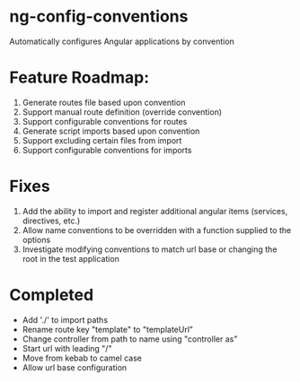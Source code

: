# ng-config-conventions
Automatically configures Angular applications by convention

# Feature Roadmap:
1. Generate routes file based upon convention
1. Support manual route definition (override convention)
1. Support configurable conventions for routes
1. Generate script imports based upon convention
1. Support excluding certain files from import
1. Support configurable conventions for imports

# Fixes
1. Add the ability to import and register additional angular items (services, directives, etc.)
1. Allow name conventions to be overridden with a function supplied to the options
1. Investigate modifying conventions to match url base or changing the root in the test application

# Completed
* Add './' to import paths
* Rename route key "template" to "templateUrl"
* Change controller from path to name using "controller as"
* Start url with leading "/"
* Move from kebab to camel case
* Allow url base configuration
